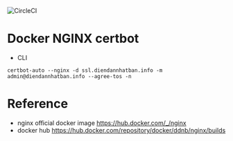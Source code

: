 ![CircleCI](https://img.shields.io/circleci/build/github/ddnb/docker-nginx/master)

# Docker NGINX certbot
- CLI
```
certbot-auto --nginx -d ssl.diendannhatban.info -m admin@diendannhatban.info --agree-tos -n
```

# Reference
- nginx official docker image
https://hub.docker.com/_/nginx
- docker hub
https://hub.docker.com/repository/docker/ddnb/nginx/builds
